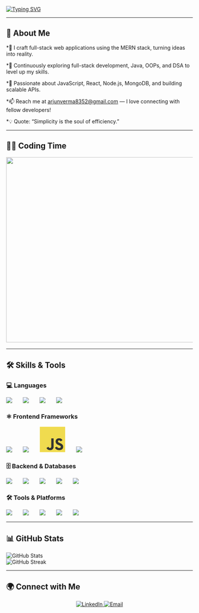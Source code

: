 [![Typing SVG](https://readme-typing-svg.demolab.com?font=Fira+Code&size=40&pause=100&color=FF4B6E,FF8C42,F9F871,4AD9E3,7B61FF&background=00000000&width=650&lines=Hi+👋,+I'm+Arjun+Verma!;Full+Stack+Developer)](https://git.io/typing-svg)




---

## 🌟 About Me

*🔭 I craft full-stack web applications using the MERN stack, turning ideas into reality.

*🌱 Continuously exploring full-stack development, Java, OOPs, and DSA to level up my skills.

*💬 Passionate about JavaScript, React, Node.js, MongoDB, and building scalable APIs.

*📫 Reach me at arjunverma8352@gmail.com — I love connecting with fellow developers!

*💡 Quote: “Simplicity is the soul of efficiency.”

---
## 👨‍💻 Coding Time  
<img src="https://media3.giphy.com/media/v1.Y2lkPTc5MGI3NjExYjR1ZnhmdDg5bzA1bWI3bDU1Zm92Z2xuOHc2bG5pdGVxbm00N2QzMSZlcD12MV9pbnRlcm5hbF9naWZfYnlfaWQmY3Q9Zw/SWoSkN6DxTszqIKEqv/giphy.gif" width="1000" height="500"/>

---
## 🛠 Skills & Tools

### 💻 Languages
<p>
<img src="https://cdn.jsdelivr.net/gh/devicons/devicon/icons/javascript/javascript-original.svg" width="70" style="margin-right:25px;"/>
<img src="https://cdn.jsdelivr.net/gh/devicons/devicon/icons/java/java-original.svg" width="70" style="margin-right:25px;"/>
<img src="https://cdn.jsdelivr.net/gh/devicons/devicon/icons/html5/html5-original.svg" width="70" style="margin-right:25px;"/>
<img src="https://cdn.jsdelivr.net/gh/devicons/devicon/icons/css3/css3-original.svg" width="70" style="margin-right:25px;"/>

</p>

### ⚛ Frontend Frameworks
<p>
<img src="https://cdn.jsdelivr.net/gh/devicons/devicon/icons/react/react-original.svg" width="70" style="margin-right:25px;"/>
<img src="https://cdn.jsdelivr.net/gh/devicons/devicon/icons/bootstrap/bootstrap-plain.svg" width="70" style="margin-right:25px;"/>
<img src="https://raw.githubusercontent.com/devicons/devicon/master/icons/javascript/javascript-original.svg" width="70" style="margin-right:25px;"/>
<img src="https://cdn.jsdelivr.net/npm/simple-icons@v7/icons/tailwindcss.svg" width="70" style="margin-right:25px;"/>
</p>

### 🗄 Backend & Databases
<p>
<img src="https://cdn.jsdelivr.net/gh/devicons/devicon/icons/nodejs/nodejs-original.svg" width="70" style="margin-right:25px;"/>
<img src="https://cdn.jsdelivr.net/gh/devicons/devicon/icons/express/express-original.svg" width="70" style="margin-right:25px;"/>
<img src="https://cdn.jsdelivr.net/gh/devicons/devicon/icons/mongodb/mongodb-original.svg" width="70" style="margin-right:25px;"/>
<img src="https://cdn.jsdelivr.net/gh/devicons/devicon/icons/mongoose/mongoose-original.svg" width="70" style="margin-right:25px;"/>
<img src="https://cdn.jsdelivr.net/gh/devicons/devicon/icons/mysql/mysql-original.svg" width="70" style="margin-right:25px;"/>
</p>



### 🛠 Tools & Platforms
<p>
<img src="https://cdn.jsdelivr.net/gh/devicons/devicon/icons/docker/docker-original.svg" width="70" style="margin-right:25px;"/>
<img src="https://cdn.jsdelivr.net/gh/devicons/devicon/icons/git/git-original.svg" width="70" style="margin-right:25px;"/>
<img src="https://cdn.jsdelivr.net/gh/devicons/devicon/icons/github/github-original.svg" width="70" style="margin-right:25px;"/>
<img src="https://cdn.jsdelivr.net/gh/devicons/devicon/icons/visualstudio/visualstudio-plain.svg" width="70" style="margin-right:25px;"/>
<img src="https://cdn.jsdelivr.net/gh/devicons/devicon/icons/postman/postman-original.svg" width="70" style="margin-right:25px;"/>
</p>

---

## 📊 GitHub Stats
![GitHub Stats](https://github-readme-stats.vercel.app/api?username=arjunverma&show_icons=true&theme=radical)  
![GitHub Streak](https://github-readme-streak-stats.herokuapp.com/?user=arjunverma&theme=radical)  

---

## 🌍 Connect with Me
<p align="center">
  <a href="https://www.linkedin.com/in/arjun-verma-02b44025b" target="_blank">
    <img src="https://img.shields.io/badge/LinkedIn-0A66C2?style=for-the-badge&logo=linkedin&logoColor=white" alt="LinkedIn">
  </a>
  <a href="https://mail.google.com/mail/?view=cm&fs=1&to=arjunverma8352@gmail.com" target="_blank">
    <img src="https://img.shields.io/badge/Email-D14836?style=for-the-badge&logo=gmail&logoColor=white" alt="Email">
  </a>
</p>  





